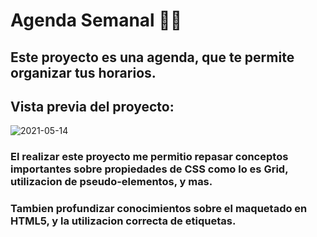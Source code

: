 # Agenda Semanal 📅📆
## Este proyecto es una agenda, que te permite organizar tus horarios. 
## Vista previa del proyecto: 

![2021-05-14](https://user-images.githubusercontent.com/46611601/118312104-3d028900-b4c7-11eb-8f71-79e42f160e4b.png)

### El realizar este proyecto me permitio repasar conceptos importantes sobre propiedades de CSS como lo es Grid, utilizacion de pseudo-elementos, y mas. 
### Tambien profundizar conocimientos sobre el maquetado en HTML5, y la utilizacion correcta de etiquetas.   
